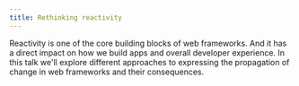 ```yaml
---
title: Rethinking reactivity
---
```


Reactivity is one of the core building blocks of web frameworks. And it has a direct impact on how we build apps and overall developer experience. In this talk we'll explore different approaches to expressing the propagation of change in web frameworks and their consequences.